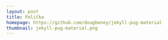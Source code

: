 ```yaml
---
layout: post
title: Palička
homepage: https://github.com/dougbeney/jekyll-pug-material
thumbnail: jekyll-pug-material.png
---
```

